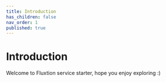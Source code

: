 ```yaml
---
title: Introduction
has_children: false
nav_order: 1
published: true
---
```


# Introduction
Welcome to Fluxtion service starter, hope you enjoy exploring :)